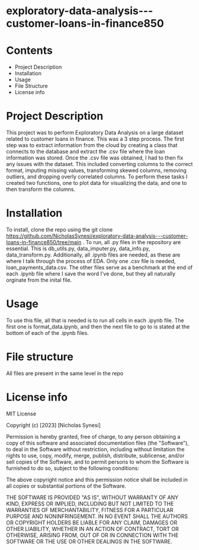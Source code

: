 # exploratory-data-analysis---customer-loans-in-finance850

# Contents 

- Project Description
- Installation
- Usage
- File Structure
- License info

# Project Description

This project was to perform Exploratory Data Analysis on a large dataset related to customer loans in finance. This was a 3 step process. The first step was to extract information from the cloud by creating a class that connects to the database and extract the .csv file where the loan information was stored. 
Once the .csv file was obtained, I had to then fix any issues with the dataset. This included converting columns to the correct format, imputing missing values, transforming skewed columns, removing outliers, and dropping overly correlated columns. 
To perform these tasks I created two functions, one to plot data for visualizing the data, and one to then transform the columns. 

# Installation

To install, clone the repo using the git clone https://github.com/NicholasSynesi/exploratory-data-analysis---customer-loans-in-finance850/tree/main .
To run, all .py files in the repository are essential. This is db_utils.py, data_imputer.py, data_info.py, data_transform.py. Additionally, all .ipynb files are needed, as these are where I talk through the process of EDA. Only one .csv file is needed, loan_payments_data.csv. The other files serve as a benchmark at the end of each .ipynb file where I save the word I've done, but they all naturally orginate from the inital file.

# Usage

To use this file, all that is needed is to run all cells in each .ipynb file. The first one is format_data.ipynb, and then the next file to go to is stated at the bottom of each of the .ipynb files. 

# File structure

All files are present in the same level in the repo

# License info 

MIT License

Copyright (c) [2023] [Nicholas Synesi]

Permission is hereby granted, free of charge, to any person obtaining a copy of this software and associated documentation files (the "Software"), to deal in the Software without restriction, including without limitation the rights to use, copy, modify, merge, publish, distribute, sublicense, and/or sell copies of the Software, and to permit persons to whom the Software is furnished to do so, subject to the following conditions:

The above copyright notice and this permission notice shall be included in all copies or substantial portions of the Software.

THE SOFTWARE IS PROVIDED "AS IS", WITHOUT WARRANTY OF ANY KIND, EXPRESS OR IMPLIED, INCLUDING BUT NOT LIMITED TO THE WARRANTIES OF MERCHANTABILITY, FITNESS FOR A PARTICULAR PURPOSE AND NONINFRINGEMENT. IN NO EVENT SHALL THE AUTHORS OR COPYRIGHT HOLDERS BE LIABLE FOR ANY CLAIM, DAMAGES OR OTHER LIABILITY, WHETHER IN AN ACTION OF CONTRACT, TORT OR OTHERWISE, ARISING FROM, OUT OF OR IN CONNECTION WITH THE SOFTWARE OR THE USE OR OTHER DEALINGS IN THE SOFTWARE.
